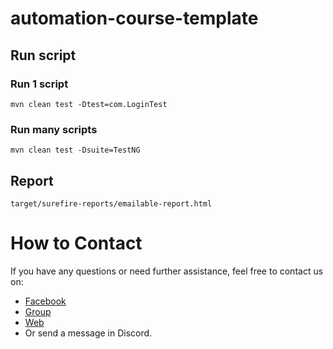 # automation-course-template

## Run script

### Run 1 script
```
mvn clean test -Dtest=com.LoginTest
```

### Run many scripts
```
mvn clean test -Dsuite=TestNG
```


## Report
```
target/surefire-reports/emailable-report.html
```

# How to Contact
If you have any questions or need further assistance, feel free to contact us on:
- [Facebook](https://www.facebook.com/automationtestpro)
- [Group](https://www.facebook.com/groups/automationtestpro)
- [Web](https://automationtestpro.com/)
- Or send a message in Discord.
